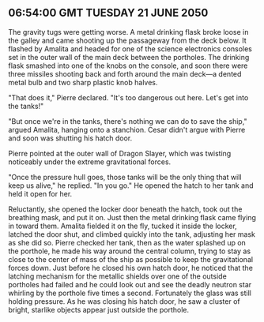 ## 06:54:00 GMT TUESDAY 21 JUNE 2050

The gravity tugs were getting worse. A metal drinking flask broke loose in the galley and came shooting up the passageway from the deck below. It flashed by Amalita and headed for one of the science electronics consoles set in the outer wall of the main deck between the portholes. The drinking flask smashed into one of the knobs on the console, and soon there were three missiles shooting back and forth around the main deck&mdash;a dented metal bulb and two sharp plastic knob halves.

"That does it," Pierre declared. "It's too dangerous out here. Let's get into the tanks!"

"But once we're in the tanks, there's nothing we can do to save the ship," argued Amalita, hanging onto a stanchion. Cesar didn't argue with Pierre and soon was shutting his hatch door.

Pierre pointed at the outer wall of Dragon Slayer, which was twisting noticeably under the extreme gravitational forces.

"Once the pressure hull goes, those tanks will be the only thing that will keep us alive," he replied. "In you go." He opened the hatch to her tank and held it open for her.

Reluctantly, she opened the locker door beneath the hatch, took out the breathing mask, and put it on. Just then the metal drinking flask came flying in toward them. Amalita fielded it on the fly, tucked it inside the locker, latched the door shut, and climbed quickly into the tank, adjusting her mask as she did so. Pierre checked her tank, then as the water splashed up on the porthole, he made his way around the central column, trying to stay as close to the center of mass of the ship as possible to keep the gravitational forces down. Just before he closed his own hatch door, he noticed that the latching mechanism for the metallic shields over one of the outside portholes had failed and he could look out and see the deadly neutron star whirling by the porthole five times a second. Fortunately the glass was still holding pressure. As he was closing his hatch door, he saw a cluster of bright, starlike objects appear just outside the porthole.